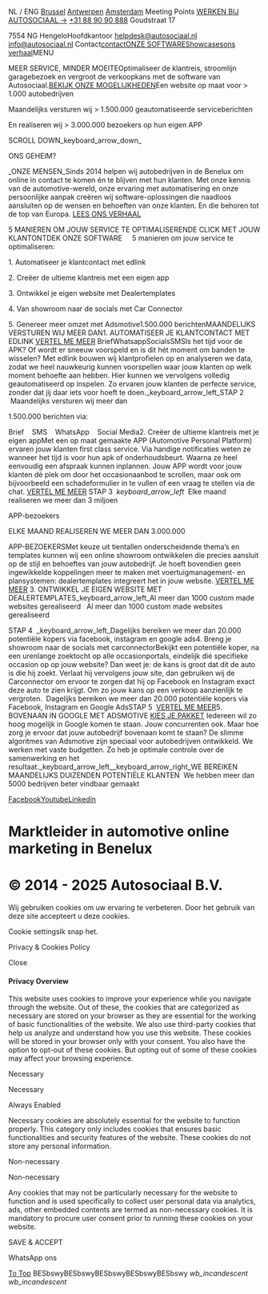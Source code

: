 NL / ENG [Brussel](https://autosociaal.nl/contact-ons) [Antwerpen](https://autosociaal.nl/contact-ons) [Amsterdam](https://autosociaal.nl/contact-ons) Meeting Points [WERKEN BIJ AUTOSOCIAAL →](https://autosociaal.nl/contact-ons) [+31 88 90 90 888](tel:+31889090888) Goudstraat 17

7554 NG HengeloHoofdkantoor [helpdesk@autosociaal.nl](mailto:helpdesk@autosociaal.nl) [info@autosociaal.nl](mailto:info@autosociaal.nl) Contact[contact](https://autosociaal.nl/contact-ons)[ONZE SOFTWARE](https://autosociaal.nl/de-software-van-autosociaal)[Showcases](https://autosociaal.nl/showcases-van-autosociaal)[ons verhaal](https://autosociaal.nl/het-verhaal-van-autosociaal)MENU

MEER SERVICE, MINDER MOEITEOptimaliseer de klantreis, stroomlijn garagebezoek en vergroot de verkoopkans met de software van Autosociaal.[BEKIJK ONZE MOGELIJKHEDEN](https://autosociaal.nl/de-software-van-autosociaal)Een website op maat voor > 1.000 autobedrijven

Maandelijks versturen wij > 1.500.000 geautomatiseerde serviceberichten

En realiseren wij > 3.000.000 bezoekers op hun eigen APP

SCROLL DOWN_keyboard\_arrow\_down_

ONS GEHEIM?

_ONZE MENSEN_Sinds 2014 helpen wij autobedrijven in de Benelux om online in contact te komen én te blijven met hun klanten. Met onze kennis van de automotive-wereld, onze ervaring met automatisering en onze persoonlijke aanpak creëren wij software-oplossingen die naadloos aansluiten op de wensen en behoeften van onze klanten. En die behoren tot de top van Europa. [LEES ONS VERHAAL](https://autosociaal.nl/het-verhaal-van-autosociaal)

5 MANIEREN OM JOUW SERVICE TE OPTIMALISERENDE CLICK MET JOUW KLANTONTDEK ONZE SOFTWARE     5 manieren om jouw service te optimaliseren:

1\. Automatiseer je klantcontact met edlink

2\. Creëer de ultieme klantreis met een eigen app

3\. Ontwikkel je eigen website met Dealertemplates

4\. Van showroom naar de socials met Car Connector

5\. Genereer meer omzet met Adsmotive1.500.000 berichtenMAANDELIJKS VERSTUREN WIJ MEER DAN1\. AUTOMATISEER JE KLANTCONTACT MET EDLINK [VERTEL ME MEER](https://autosociaal.nl/automatiseer-je-klantcontact-met-edlink) BriefWhatsappSocialsSMSIs het tijd voor de APK? Of wordt er sneeuw voorspeld en is dit hét moment om banden te wisselen? Met edlink bouwen wij klantprofielen op en analyseren we data, zodat we heel nauwkeurig kunnen voorspellen waar jouw klanten op welk moment behoefte aan hebben. Hier kunnen we vervolgens volledig geautomatiseerd op inspelen. Zo ervaren jouw klanten de perfecte service, zonder dat jij daar iets voor hoeft te doen._keyboard\_arrow\_left_STAP 2    Maandelijks versturen wij meer dan

1.500.000 berichten via:

Brief    SMS    WhatsApp    Social Media2\. Creëer de ultieme klantreis met je eigen appMet een op maat gemaakte APP (Automotive Personal Platform) ervaren jouw klanten first class service. Via handige notificaties weten ze wanneer het tijd is voor hun apk of onderhoudsbeurt. Waarna ze heel eenvoudig een afspraak kunnen inplannen. Jouw APP wordt voor jouw klanten dé plek om door het occasionaanbod te scrollen, maar ook om bijvoorbeeld een schadeformulier in te vullen of een vraag te stellen via de chat. [VERTEL ME MEER](https://autosociaal.nl/creeer-de-ultieme-klantreis-met-je-eigen-app) STAP 3  _keyboard\_arrow\_left_  Elke maand realiseren we meer dan 3 miljoen

APP-bezoekers

ELKE MAAND REALISEREN WE MEER DAN 3.000.000

APP-BEZOEKERSMet keuze uit tientallen onderscheidende thema’s en templates kunnen wij een online showroom ontwikkelen die precies aansluit op de stijl en behoeftes van jouw autobedrijf. Je hoeft bovendien geen ingewikkelde koppelingen meer te maken met voertuigmanagement- en plansystemen: dealertemplates integreert het in jouw website. [VERTEL ME MEER](https://autosociaal.nl/ontwikkel-je-eigen-websites-met-dealertemplates) 3\. ONTWIKKEL JE EIGEN WEBSITE MET DEALERTEMPLATES_keyboard\_arrow\_left_Al meer dan 1000 custom made websites gerealiseerd   Al meer dan 1000 custom made websites gerealiseerd

STAP 4  _keyboard\_arrow\_left_Dagelijks bereiken we meer dan 20.000 potentiële kopers via facebook, instagram en google ads4\. Breng je showroom naar de socials met carconnectorBekijkt een potentiële koper, na een urenlange zoektocht op alle occasionportals, eindelijk dié specifieke occasion op op jouw website? Dan weet je: de kans is groot dat dit de auto is die hij zoekt. Verlaat hij vervolgens jouw site, dan gebruiken wij de Carconnector om ervoor te zorgen dat hij op Facebook en Instagram exact deze auto te zien krijgt. Om zo jouw kans op een verkoop aanzienlijk te vergroten.  Dagelijks bereiken we meer dan 20.000 potentiële kopers via Facebook, Instagram en Google AdsSTAP 5  [VERTEL ME MEER](https://autosociaal.nl/van-showroom-naar-social-media-met-carconnector)5\. BOVENAAN IN GOOGLE MET ADSMOTIVE [KIES JE PAKKET](https://autosociaal.nl/kom-bovenaan-in-google-te-staan-met-adsmotive) Iedereen wil zo hoog mogelijk in Google komen te staan. Jouw concurrenten ook. Maar hoe zorg je ervoor dat jouw autobedrijf bovenaan komt te staan? De slimme algoritmes van Adsmotive zijn speciaal voor autobedrijven ontwikkeld. We werken met vaste budgetten. Zo heb je optimale controle over de samenwerking en het resultaat._keyboard\_arrow\_left__keyboard\_arrow\_right_WE BEREIKEN MAANDELIJKS DUIZENDEN POTENTIËLE KLANTEN  We hebben meer dan 5000 bedrijven beter vindbaar gemaakt

[Facebook](https://www.facebook.com/autosociaal)[Youtube](https://www.youtube.com/channel/UCs08p0WTBo9Inii3p8P84yA)[Linkedin](https://www.linkedin.com/company/3373982)

# Marktleider in automotive online marketing in Benelux

# © 2014 - 2025 Autosociaal B.V.

Wij gebruiken cookies om uw ervaring te verbeteren. Door het gebruik van deze site accepteert u deze cookies.

Cookie settingsIk snap het.

Privacy & Cookies Policy

Close

#### Privacy Overview

This website uses cookies to improve your experience while you navigate through the website. Out of these, the cookies that are categorized as necessary are stored on your browser as they are essential for the working of basic functionalities of the website. We also use third-party cookies that help us analyze and understand how you use this website. These cookies will be stored in your browser only with your consent. You also have the option to opt-out of these cookies. But opting out of some of these cookies may affect your browsing experience.

Necessary

Necessary

Always Enabled

Necessary cookies are absolutely essential for the website to function properly. This category only includes cookies that ensures basic functionalities and security features of the website. These cookies do not store any personal information.

Non-necessary

Non-necessary

Any cookies that may not be particularly necessary for the website to function and is used specifically to collect user personal data via analytics, ads, other embedded contents are termed as non-necessary cookies. It is mandatory to procure user consent prior to running these cookies on your website.

SAVE & ACCEPT

WhatsApp ons

[To Top](https://autosociaal.nl/#) BESbswyBESbswyBESbswyBESbswyBESbswy _wb\_incandescent_ _wb\_incandescent_